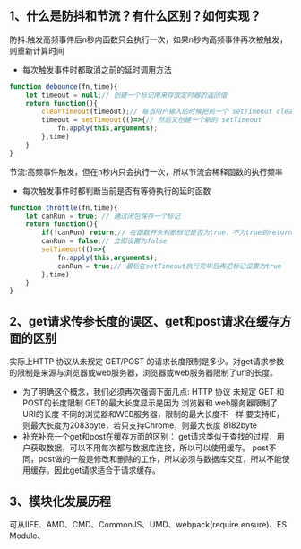 ## 1、什么是防抖和节流？有什么区别？如何实现？
防抖:触发高频事件后n秒内函数只会执行一次，如果n秒内高频事件再次被触发，则重新计算时间
* 每次触发事件时都取消之前的延时调用方法
```javascript
function debounce(fn,time){
    let timeout = null;// 创建一个标记用来存放定时器的返回值
    return function(){
        clearTimeout(timeout);// 每当用户输入的时候把前一个 setTimeout clear 掉
        timeout = setTimeout(()=>{// 然后又创建一个新的 setTimeout
            fn.apply(this,arguments);
        },time)
    }
}
```
节流:高频事件触发，但在n秒内只会执行一次，所以节流会稀释函数的执行频率
* 每次触发事件时都判断当前是否有等待执行的延时函数
```javascript
function throttle(fn,time){
    let canRun = true; // 通过闭包保存一个标记
    return function(){
        if(!canRun) return;// 在函数开头判断标记是否为true，不为true则return
        canRun = false;// 立即设置为false
        setTimeout(()=>{
            fn.apply(this,arguments);
            canRun = true;// 最后在setTimeout执行完毕后再把标记设置为true
        },time)
    }
}
```

## 2、get请求传参长度的误区、get和post请求在缓存方面的区别
实际上HTTP 协议从未规定 GET/POST 的请求长度限制是多少。对get请求参数的限制是来源与浏览器或web服务器，浏览器或web服务器限制了url的长度。

* 为了明确这个概念，我们必须再次强调下面几点:
HTTP 协议 未规定 GET 和POST的长度限制
GET的最大长度显示是因为 浏览器和 web服务器限制了 URI的长度
不同的浏览器和WEB服务器，限制的最大长度不一样
要支持IE，则最大长度为2083byte，若只支持Chrome，则最大长度 8182byte
* 补充补充一个get和post在缓存方面的区别：
get请求类似于查找的过程，用户获取数据，可以不用每次都与数据库连接，所以可以使用缓存。
post不同，post做的一般是修改和删除的工作，所以必须与数据库交互，所以不能使用缓存。因此get请求适合于请求缓存。

## 3、模块化发展历程
可从IIFE、AMD、CMD、CommonJS、UMD、webpack(require.ensure)、ES Module、<script type="module"> 这几个角度考虑。
模块化主要是用来抽离公共代码，隔离作用域，避免变量冲突等。
* IIFE：使用自执行函数来编写模块化，特点：在一个单独的函数作用域中执行代码，避免变量冲突。
```javascript
(function(){
  return {
    data:[]
  }
})()
```
* AMD：使用requireJS 来编写模块化，特点：依赖必须提前声明好。
```javascript
define('./index.js',function(code){
    // code 就是index.js 返回的内容
})
```
* CMD：使用seaJS 来编写模块化，特点：支持动态引入依赖文件。
```javascript
define(function(require, exports, module) {  
  var indexCode = require('./index.js');
})
```
* CommonJS：nodejs 中自带的模块化。
```javascript
var fs = require('fs');
```
* UMD：兼容AMD，CommonJS 模块化语法。
* webpack(require.ensure)：webpack 2.x 版本中的代码分割。
* ES Modules：ES6 引入的模块化，支持import 来引入另一个 js 。
```javascript
import a from 'a';
```

## 4、['1','2','3'].map(parseInt) 输出什么,为什么？
输出：[1, NaN, NaN]
首先让我们回顾一下，map函数的第一个参数callback：
var new_array = arr.map(function callback(currentValue[, index[, array]]) { // Return element for new_array }[, thisArg])这个callback一共可以接收三个参数，其中第一个参数代表当前被处理的元素，而第二个参数代表该元素的索引。

而parseInt则是用来解析字符串的，使字符串成为指定基数的整数。parseInt(string, radix)接收两个参数，第一个表示被处理的值（字符串），第二个表示为解析时的基数。
了解这两个函数后，我们可以模拟一下运行情况
* parseInt('1', 0) //radix为0时，且string参数不以“0x”和“0”开头时，按照10为基数处理。这个时候返回1
* parseInt('2', 1) //基数为1（1进制）表示的数中，最大值小于2，所以无法解析，返回NaN
* parseInt('3', 2) //基数为2（2进制）表示的数中，最大值小于3，所以无法解析，返回NaN
map函数返回的是一个数组，所以最后结果为[1, NaN, NaN]

## 5、http和https的区别？
http传输的数据都是未加密的，也就是明文的，网景公司设置了SSL协议来对http协议传输的数据进行加密处理，简单来说https协议是由http和ssl协议构建的可进行加密传输和身份认证的网络协议，比http协议的安全性更高。主要的区别如下：

* Https协议需要ca证书，费用较高。
* http是超文本传输协议，信息是明文传输，https则是具有安全性的ssl加密传输协议。
* 使用不同的链接方式，端口也不同，一般而言，http协议的端口为80，https的端口为443
* http的连接很简单，是无状态的；HTTPS协议是由SSL+HTTP协议构建的可进行加密传输、身份认证的网络协议，比http协议安全。





